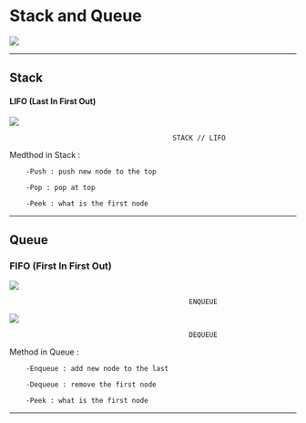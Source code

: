 # Stack and Queue
![](https://upload.wikimedia.org/wikipedia/commons/thumb/c/c9/QUEUE_VS_STACK.png/800px-QUEUE_VS_STACK.png)
 

--- 


## Stack

#### LIFO (Last In First Out)


![](https://miro.medium.com/v2/resize:fit:720/format:webp/1*cUUVWbAXpqUcoYI-Y-EPDQ.png)

                                            STACK // LIFO 
Medthod in Stack :
```
    -Push : push new node to the top

    -Pop : pop at top 

    -Peek : what is the first node
```

---

## Queue 

### FIFO (First In First Out)

![](https://miro.medium.com/v2/resize:fit:720/format:webp/1*EEPCwW39zzkVc8q4qLaLuA.png)

                                                ENQUEUE


![](https://miro.medium.com/v2/resize:fit:720/format:webp/1*bFpVEtNWs9eWkjN7cuGXrQ.png)

                                                DEQUEUE

Method in Queue :
```
    -Enqueue : add new node to the last

    -Dequeue : remove the first node 

    -Peek : what is the first node
```
---
